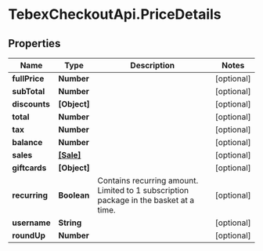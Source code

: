 # TebexCheckoutApi.PriceDetails

## Properties

Name | Type | Description | Notes
------------ | ------------- | ------------- | -------------
**fullPrice** | **Number** |  | [optional] 
**subTotal** | **Number** |  | [optional] 
**discounts** | **[Object]** |  | [optional] 
**total** | **Number** |  | [optional] 
**tax** | **Number** |  | [optional] 
**balance** | **Number** |  | [optional] 
**sales** | [**[Sale]**](Sale.md) |  | [optional] 
**giftcards** | **[Object]** |  | [optional] 
**recurring** | **Boolean** | Contains recurring amount. Limited to 1 subscription package in the basket at a time. | [optional] 
**username** | **String** |  | [optional] 
**roundUp** | **Number** |  | [optional] 


